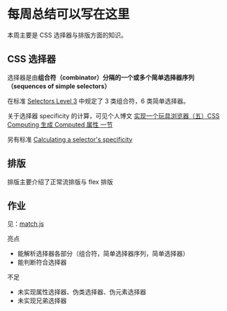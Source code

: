 # 每周总结可以写在这里

本周主要是 CSS 选择器与排版方面的知识。

## CSS 选择器

选择器是由**组合符（combinator）**分隔的一个或多个**简单选择器序列（sequences of simple selectors）**

在标准 [Selectors Level 3](https://www.w3.org/TR/2018/REC-selectors-3-20181106/) 中规定了 3 类组合符，6 类简单选择器。

关于选择器 specificity 的计算，可见个人博文 [实现一个玩具浏览器（五）CSS Computing 生成 Computed 属性 一节](https://blog.xuyimingwork.com/post/2020-05-30/toy-browser-5/#%E7%94%9F%E6%88%90-computed-%E5%B1%9E%E6%80%A7)

另有标准 [Calculating a selector's specificity](https://www.w3.org/TR/2018/REC-selectors-3-20181106/#specificity)

## 排版

排版主要介绍了正常流排版与 flex 排版

## 作业

见：[match.js](./match.js)

亮点
- 能解析选择器各部分（组合符，简单选择器序列，简单选择器）
- 能判断符合选择器

不足
- 未实现属性选择器、伪类选择器、伪元素选择器
- 未实现兄弟选择器
